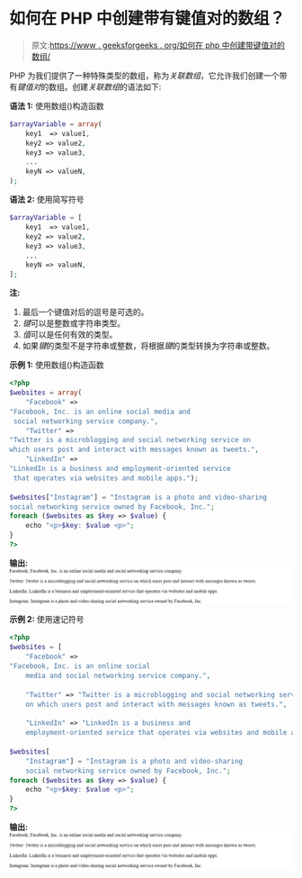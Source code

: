 # 如何在 PHP 中创建带有键值对的数组？

> 原文:[https://www . geeksforgeeks . org/如何在 php 中创建带键值对的数组/](https://www.geeksforgeeks.org/how-to-create-an-array-with-key-value-pairs-in-php/)

PHP 为我们提供了一种特殊类型的数组，称为*关联数组*，它允许我们创建一个带有*键值对*的数组。创建*关联数组*的语法如下:

**语法 1:** 使用数组()构造函数

```php
$arrayVariable = array(
    key1  => value1,
    key2 => value2,
    key3 => value3,
    ...
    keyN => valueN,
);

```

**语法 2:** 使用简写符号

```php
$arrayVariable = [
    key1  => value1,
    key2 => value2,
    key3 => value3,
    ...
    keyN => valueN,
];

```

**注:**

1.  最后一个键值对后的逗号是可选的。
2.  *键*可以是整数或字符串类型。
3.  *值*可以是任何有效的类型。
4.  如果*键*的类型不是字符串或整数，将根据*键*的类型转换为字符串或整数。

**示例 1:** 使用数组()构造函数

```php
<?php
$websites = array(
    "Facebook" => 
"Facebook, Inc. is an online social media and
 social networking service company.",
    "Twitter" => 
"Twitter is a microblogging and social networking service on 
which users post and interact with messages known as tweets.",
    "LinkedIn" => 
"LinkedIn is a business and employment-oriented service
 that operates via websites and mobile apps.");

$websites["Instagram"] = "Instagram is a photo and video-sharing 
social networking service owned by Facebook, Inc.";
foreach ($websites as $key => $value) {
    echo "<p>$key: $value <p>";
}
?>
```

**输出:**
![Associative Arrays in PHP](img/fd6db58397c7a8a19b2f7b7073ba3758.png)

**示例 2:** 使用速记符号

```php
<?php
$websites = [
    "Facebook" => 
"Facebook, Inc. is an online social 
    media and social networking service company.",

    "Twitter" => "Twitter is a microblogging and social networking service 
    on which users post and interact with messages known as tweets.",

    "LinkedIn" => "LinkedIn is a business and 
    employment-oriented service that operates via websites and mobile apps."];

$websites[
    "Instagram"] = "Instagram is a photo and video-sharing 
    social networking service owned by Facebook, Inc.";
foreach ($websites as $key => $value) {
    echo "<p>$key: $value <p>";
}
?>
```

**输出:**
![Associative Arrays in PHP](img/fd6db58397c7a8a19b2f7b7073ba3758.png)